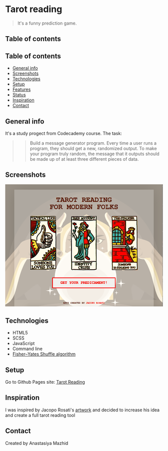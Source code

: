 # Tarot reading

> It's a funny prediction game. 

## Table of contents
## Table of contents
* [General info](#general-info)
* [Screenshots](#screenshots)
* [Technologies](#technologies)
* [Setup](#setup)
* [Features](#features)
* [Status](#status)
* [Inspiration](#inspiration)
* [Contact](#contact)

## General info
It's a study progect from Codecademy course.
The task:
>>Build a message generator program. Every time a user runs a program, they should get a new, randomized output. To make your program truly random, the message that it outputs should be made up of at least three different pieces of data.

## Screenshots
![Example screenshot](assets/img/screen-shot.png)

## Technologies
* HTML5
* SCSS
* JavaScript
* Command line
* [Fisher–Yates Shuffle algorithm](https://en.wikipedia.org/wiki/Fisher%E2%80%93Yates_shuffle)

## Setup
Go to Github Pages site: [Tarot Reading](https://berserk-m.github.io/tarot-reading/)


## Inspiration
I was inspired by Jacopo Rosati's [artwork](https://jacoporosati.com/The-Social-Network-Tarots) and decided to increase his idea and create a full tarot reading tool

## Contact
Created by Anastasiya Mazhid 